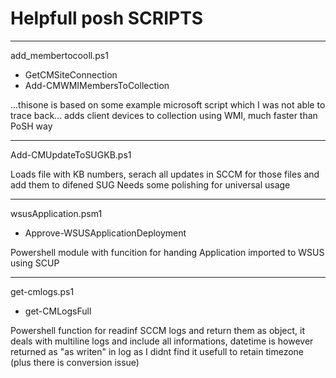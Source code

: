 # Helpfull posh SCRIPTS

-----
add_membertocooll.ps1
  - GetCMSiteConnection
  - Add-CMWMIMembersToCollection

...thisone is based on some example microsoft script which I was not able to trace back...
adds client devices to collection using WMI, much faster than PoSH way

------
Add-CMUpdateToSUGKB.ps1

Loads file with KB numbers, serach all updates in SCCM for those files and add them to difened SUG
Needs some polishing for universal usage

------
wsusApplication.psm1
  - Approve-WSUSApplicationDeployment

Powershell module with funcition for handing Application imported to WSUS using SCUP

------
get-cmlogs.ps1
  - get-CMLogsFull

Powershell function for readinf SCCM logs and return them as object, it deals with multiline logs and include all informations, datetime is however returned as "as writen" in log as I didnt find it usefull to retain timezone (plus there is conversion issue)
